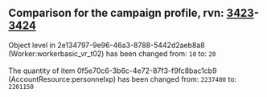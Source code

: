 ## Comparison for the campaign profile, rvn: [3423](https://github.com/PRO100KatYT/FortniteProfileRevisions/tree/main/profiles/campaign/3423%20campaign.json)-[3424](https://github.com/PRO100KatYT/FortniteProfileRevisions/tree/main/profiles/campaign/3424%20campaign.json)

Object level in 2e134797-9e96-46a3-8788-5442d2aeb8a8 (Worker:workerbasic_vr_t02) has been changed from: `10` to: `20`
<br><br>
The quantity of item 0f5e70c6-3b6c-4e72-87f3-f9fc8bac1cb9 (AccountResource:personnelxp) has been changed from: `2237400` to: `2201150`
<br><br>
